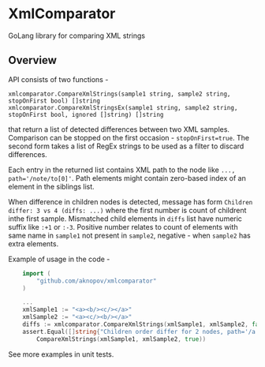 # XmlComparator

GoLang library for comparing XML strings

## Overview

API consists of two functions - 
```
xmlcomparator.CompareXmlStrings(sample1 string, sample2 string, stopOnFirst bool) []string
xmlcomparator.CompareXmlStringsEx(sample1 string, sample2 string, stopOnFirst bool, ignored []string) []string
```
that return a list of detected differences between two XML samples. Comparison can be stopped on the first occasion - `stopOnFirst=true`. The second form takes a list of RegEx strings to be used as a filter to discard differences.

Each entry in the returned list contains XML path to the node like  `..., path='/note/to[0]'`. Path elements might contain zero-based index of an element in the siblings list.

When difference in children nodes is detected, message has form `Children differ: 3 vs 4 (diffs: ...)` where the first number is count of childrent inthe first sample.
Mismatched child elements in `diffs` list have numeric suffix like `:+1` or `:-3`. Positive number relates to count of elements with same name in `sample1` not present in `sample2`, negative - when `sample2` has extra elements.

Example of usage in the code -
```go
    import (
        "github.com/aknopov/xmlcomparator"
    )

    ...
    xmlSample1 := "<a><b/><c/></a>"
	xmlSample2 := "<a><c/><b/></a>"
    diffs := xmlcomparator.CompareXmlStrings(xmlSample1, xmlSample2, false)
    assert.Equal([]string{"Children order differ for 2 nodes, path='/a'"},
        CompareXmlStrings(xmlSample1, xmlSample2, true))
```
See more examples in unit tests.